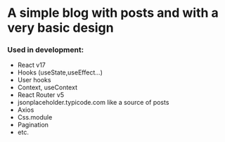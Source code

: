 # A simple blog with posts and with a very basic design

### Used in development: 
- React v17
- Hooks (useState,useEffect...)
- User hooks
- Context, useContext
- React Router v5
- jsonplaceholder.typicode.com like a source  of posts
- Axios
- Css.module
- Pagination
- etc.
